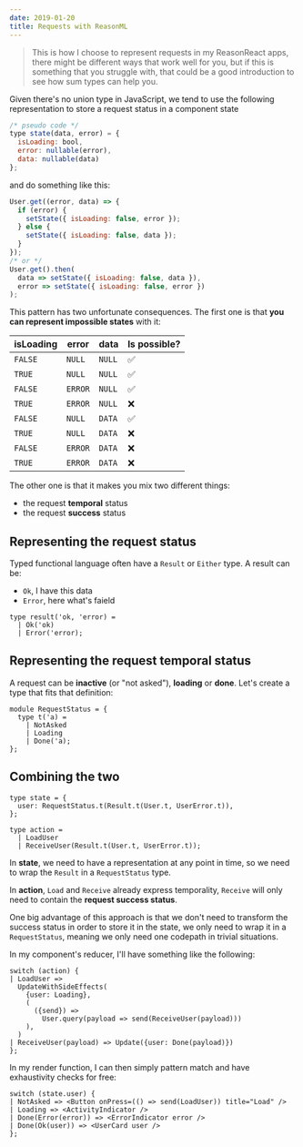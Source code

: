 ```yaml
---
date: 2019-01-20
title: Requests with ReasonML
---
```


> This is how I choose to represent requests in my ReasonReact apps, there might be different ways that work well for you, but if this is something that you struggle with, that could be a good introduction to see how sum types can help you.

Given there's no union type in JavaScript, we tend to use the following representation to store a request status in a component state

```javascript
/* pseudo code */
type state(data, error) = {
  isLoading: bool,
  error: nullable(error),
  data: nullable(data)
};
```

and do something like this:

```javascript
User.get((error, data) => {
  if (error) {
    setState({ isLoading: false, error });
  } else {
    setState({ isLoading: false, data });
  }
});
/* or */
User.get().then(
  data => setState({ isLoading: false, data }),
  error => setState({ isLoading: false, error })
);
```

This pattern has two unfortunate consequences. The first one is that **you can represent impossible states** with it:

| isLoading | error   | data   | Is possible? |
| --------- | ------- | ------ | ------------ |
| `FALSE`   | `NULL`  | `NULL` | ✅           |
| `TRUE`    | `NULL`  | `NULL` | ✅           |
| `FALSE`   | `ERROR` | `NULL` | ✅           |
| `TRUE`    | `ERROR` | `NULL` | ❌           |
| `FALSE`   | `NULL`  | `DATA` | ✅           |
| `TRUE`    | `NULL`  | `DATA` | ❌           |
| `FALSE`   | `ERROR` | `DATA` | ❌           |
| `TRUE`    | `ERROR` | `DATA` | ❌           |

The other one is that it makes you mix two different things:

- the request **temporal** status
- the request **success** status

## Representing the request status

Typed functional language often have a `Result` or `Either` type. A result can be:

- `Ok`, I have this data
- `Error`, here what's faield

```reasonml
type result('ok, 'error) =
  | Ok('ok)
  | Error('error);
```

## Representing the request temporal status

A request can be **inactive** (or "not asked"), **loading** or **done**. Let's create a type that fits that definition:

```reasonml
module RequestStatus = {
  type t('a) =
    | NotAsked
    | Loading
    | Done('a);
};
```

## Combining the two

```reasonml
type state = {
  user: RequestStatus.t(Result.t(User.t, UserError.t)),
};

type action =
  | LoadUser
  | ReceiveUser(Result.t(User.t, UserError.t));
```

In **state**, we need to have a representation at any point in time, so we need to wrap the `Result` in a `RequestStatus` type.

In **action**, `Load` and `Receive` already express temporality, `Receive` will only need to contain the **request success status**.

One big advantage of this approach is that we don't need to transform the success status in order to store it in the state, we only need to wrap it in a `RequestStatus`, meaning we only need one codepath in trivial situations.

In my component's reducer, I'll have something like the following:

```reasonml
switch (action) {
| LoadUser =>
  UpdateWithSideEffects(
    {user: Loading},
    (
      ({send}) =>
        User.query(payload => send(ReceiveUser(payload)))
    ),
  )
| ReceiveUser(payload) => Update({user: Done(payload)})
};
```

In my render function, I can then simply pattern match and have exhaustivity checks for free:

```reasonml
switch (state.user) {
| NotAsked => <Button onPress=(() => send(LoadUser)) title="Load" />
| Loading => <ActivityIndicator />
| Done(Error(error)) => <ErrorIndicator error />
| Done(Ok(user)) => <UserCard user />
};
```
